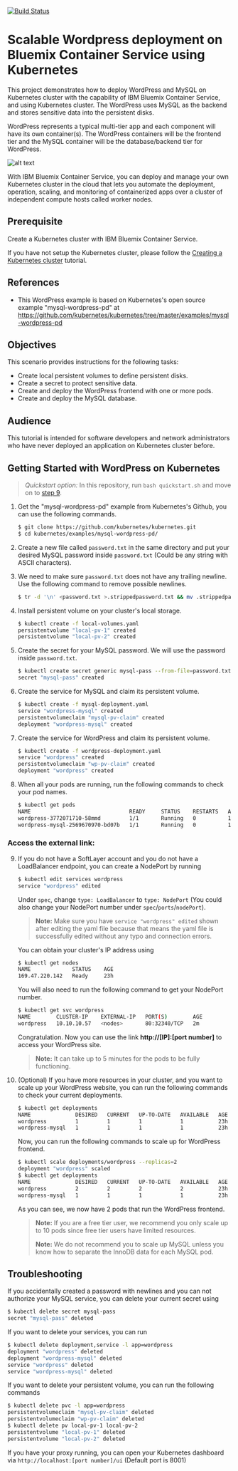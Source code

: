 [![Build Status](https://travis-ci.org/IBM/wordpress-sample.svg?branch=master)](https://travis-ci.org/IBM/wordpress-sample)


# Scalable Wordpress deployment on Bluemix Container Service using Kubernetes

This project demonstrates how to deploy WordPress and MySQL on Kubernetes cluster with the capability of IBM Bluemix Container Service, and using Kubernetes cluster. The WordPress uses MySQL as the backend and stores sensitive data into the persistent disks.

WordPress represents a typical multi-tier app and each component will have its own container(s). The WordPress containers will be the frontend tier and the MySQL container will be the database/backend tier for WordPress.

![alt text][logo]

[logo]: https://github.com/IBM/wordpress-sample/blob/master/image/kube-wordpress.png

With IBM Bluemix Container Service, you can deploy and manage your own Kubernetes cluster in the cloud that lets you automate the deployment, operation, scaling, and monitoring of containerized apps over a cluster of independent compute hosts called worker nodes. 


## Prerequisite

Create a Kubernetes cluster with IBM Bluemix Container Service. 

If you have not setup the Kubernetes cluster, please follow the [Creating a Kubernetes cluster](https://github.com/IBM/container-journey-template) tutorial.

## References
- This WordPress example is based on Kubernetes's open source example "mysql-wordpress-pd" at <https://github.com/kubernetes/kubernetes/tree/master/examples/mysql-wordpress-pd>

## Objectives

This scenario provides instructions for the following tasks:

- Create local persistent volumes to define persistent disks.
- Create a secret to protect sensitive data.
- Create and deploy the WordPress frontend with one or more pods.
- Create and deploy the MySQL database.


## Audience

This tutorial is intended for software developers and network administrators who have never deployed an application on Kubernetes cluster before.


## Getting Started with WordPress on Kubernetes

> *Quickstart option:* In this repository, run `bash quickstart.sh` and move on to [step 9](#access-the-external-link).

1. Get the "mysql-wordpress-pd" example from Kubernetes's Github, you can use the following commands.

    ```bash
    $ git clone https://github.com/kubernetes/kubernetes.git
    $ cd kubernetes/examples/mysql-wordpress-pd/
    ```

2. Create a new file called `password.txt` in the same directory and put your desired MySQL password inside `password.txt` (Could be any string with ASCII characters).


3. We need to make sure `password.txt` does not have any trailing newline. Use the following command to remove possible newlines.

    ```bash
    $ tr -d '\n' <password.txt >.strippedpassword.txt && mv .strippedpassword.txt password.txt
    ```

4. Install persistent volume on your cluster's local storage.

    ```bash
    $ kubectl create -f local-volumes.yaml
    persistentvolume "local-pv-1" created
    persistentvolume "local-pv-2" created
    ```

5. Create the secret for your MySQL password. We will use the password inside `password.txt`.

    ```bash
    $ kubectl create secret generic mysql-pass --from-file=password.txt
    secret "mysql-pass" created
    ```

6. Create the service for MySQL and claim its persistent volume.

    ```bash
    $ kubectl create -f mysql-deployment.yaml
    service "wordpress-mysql" created
    persistentvolumeclaim "mysql-pv-claim" created
    deployment "wordpress-mysql" created
    ```

7. Create the service for WordPress and claim its persistent volume.

    ```bash
    $ kubectl create -f wordpress-deployment.yaml
    service "wordpress" created
    persistentvolumeclaim "wp-pv-claim" created
    deployment "wordpress" created
    ```

8. When all your pods are running, run the following commands to check your pod names.

    ```bash
    $ kubectl get pods
    NAME                               READY     STATUS    RESTARTS   AGE
    wordpress-3772071710-58mmd         1/1       Running   0          17s
    wordpress-mysql-2569670970-bd07b   1/1       Running   0          1m
    ```
    
### Access the external link: 

9. If you do not have a SoftLayer account and you do not have a LoadBalancer endpoint, you can create a NodePort by running 
    
    ```bash
    $ kubectl edit services wordpress
    service "wordpress" edited
    ```
    Under `spec`, change `type: LoadBalancer` to `type: NodePort` (You could also change your NodePort number under `spec`/`ports`/`nodePort`).

    > **Note:** Make sure you have `service "wordpress" edited` shown after editing the yaml file because that means the yaml file is successfully edited without any typo and connection errors.

    You can obtain your cluster's IP address using

    ```bash
    $ kubectl get nodes
    NAME             STATUS    AGE
    169.47.220.142   Ready     23h
    ```

    You will also need to run the following command to get your NodePort number.

    ```bash
    $ kubectl get svc wordpress 
    NAME        CLUSTER-IP    EXTERNAL-IP   PORT(S)        AGE
    wordpress   10.10.10.57   <nodes>       80:32340/TCP   2m
    ```

    Congratulation. Now you can use the link **http://[IP]:[port number]** to access your WordPress site.
 
     > **Note:** It can take up to 5 minutes for the pods to be fully functioning.
    

10. (Optional) If you have more resources in your cluster, and you want to scale up your WordPress website, you can run the following commands to check your current deployments.
    ```bash
    $ kubectl get deployments
    NAME              DESIRED   CURRENT   UP-TO-DATE   AVAILABLE   AGE
    wordpress         1         1         1            1           23h
    wordpress-mysql   1         1         1            1           23h
    ```
 
     Now, you can run the following commands to scale up for WordPress frontend.
    ```bash
    $ kubectl scale deployments/wordpress --replicas=2
    deployment "wordpress" scaled
    $ kubectl get deployments
    NAME              DESIRED   CURRENT   UP-TO-DATE   AVAILABLE   AGE
    wordpress         2         2         2            2           23h
    wordpress-mysql   1         1         1            1           23h
    ```
    As you can see, we now have 2 pods that run the WordPress frontend. 
    
    > **Note:** If you are a free tier user, we recommend you only scale up to 10 pods since free tier users have limited resources.
    >
    > **Note:** We do not recommend you to scale up MySQL unless you know how to separate the InnoDB data for each MySQL pod.


## Troubleshooting

If you accidentally created a password with newlines and you can not authorize your MySQL service, you can delete your current secret using

```bash
$ kubectl delete secret mysql-pass
secret "mysql-pass" deleted
```

If you want to delete your services, you can run
```bash
$ kubectl delete deployment,service -l app=wordpress
deployment "wordpress" deleted
deployment "wordpress-mysql" deleted
service "wordpress" deleted
service "wordpress-mysql" deleted
```

If you want to delete your persistent volume, you can run the following commands
```bash
$ kubectl delete pvc -l app=wordpress
persistentvolumeclaim "mysql-pv-claim" deleted
persistentvolumeclaim "wp-pv-claim" deleted
$ kubectl delete pv local-pv-1 local-pv-2
persistentvolume "local-pv-1" deleted
persistentvolume "local-pv-2" deleted
```

If you have your proxy running, you can open your Kubernetes dashboard via `http://localhost:[port number]/ui`  (Default port is 8001)